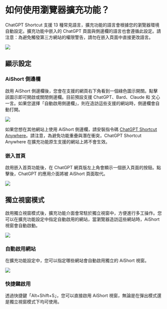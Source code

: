 # 如何使用瀏覽器擴充功能？

ChatGPT Shortcut 支援 13 種常見語言，擴充功能的語言會根據您的瀏覽器環境自動設定。擴充功能中嵌入的 ChatGPT 頁面與側邊欄的語言也會遵循此設定。請注意：為避免觸發第三方網站的權限警告，請勿在嵌入頁面中直接更改語言。

![](https://img.newzone.top/2023-12-23-12-04-29.png?imageMogr2/format/webp)

## 顯示設定

### AiShort 側邊欄

啟用 AiShort 側邊欄後，您會在支援的網頁右下角看到一個綠色圖示開關。點擊該圖示即可開啟或關閉側邊欄。目前預設支援 ChatGPT、Bard、Claude 和 文心一言。如果您選擇「自動啟用側邊欄」，則在造訪這些支援的網站時，側邊欄會自動打開。

![](https://img.newzone.top/2023-12-23-04-16-15.gif?imageMogr2/format/webp)

如果您想在其他網站上使用 AiShort 側邊欄，請安裝指令碼 [ChatGPT Shortcut Anywhere](https://greasyfork.org/scripts/482907-chatgpt-shortcut-anywhere)。請注意，為避免功能重疊與潛在衝突，ChatGPT Shortcut Anywhere 在擴充功能原生支援的網站上將不會生效。

### 嵌入首頁

啟用嵌入首頁功能後，在 ChatGPT 網頁版左上角會顯示一個嵌入頁面的按鈕。點擊後，ChatGPT 的應用介面將被 AiShort 頁面取代。

![](https://img.newzone.top/ai/2023-12-22-19-40-15.png?imageMogr2/format/webp)

## 獨立視窗模式

啟用獨立視窗模式後，擴充功能介面會常駐於獨立視窗中，方便進行多工操作。您可以在擴充功能設定中指定自動啟用的網站，當瀏覽器造訪這些網站時，AiShort 視窗會自動啟動。

![](https://img.newzone.top/2023-12-23-12-07-09.png?imageMogr2/format/webp)

### 自動啟用網站

在擴充功能設定中，您可以指定哪些網站會自動啟用獨立的 AiShort 視窗。

![](https://img.newzone.top/2023-12-23-12-09-51.png?imageMogr2/format/webp)

### 快捷鍵啟用

透過快捷鍵「Alt+Shift+S」，您可以直接啟用 AiShort 視窗，無論是在彈出模式還是獨立視窗模式下均可使用。
